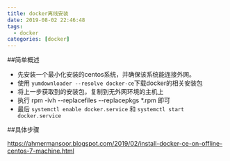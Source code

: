 ```yaml
---
title: docker离线安装
date: 2019-08-02 22:46:48
tags: 
  - docker
categories: [docker]
---
```




##简单概述

- 先安装一个最小化安装的centos系统，并确保该系统能连接外网。
- 使用 `yumdownloader --resolve docker-ce`下载docker的相关安装包 
- 将上一步获取到的安装包，复制到无外网环境的主机上
- 执行 rpm -ivh --replacefiles --replacepkgs *.rpm 即可
- 最后 `systemctl enable docker.service` 和 `systemctl start docker.service`

##具体步骤

https://ahmermansoor.blogspot.com/2019/02/install-docker-ce-on-offline-centos-7-machine.html